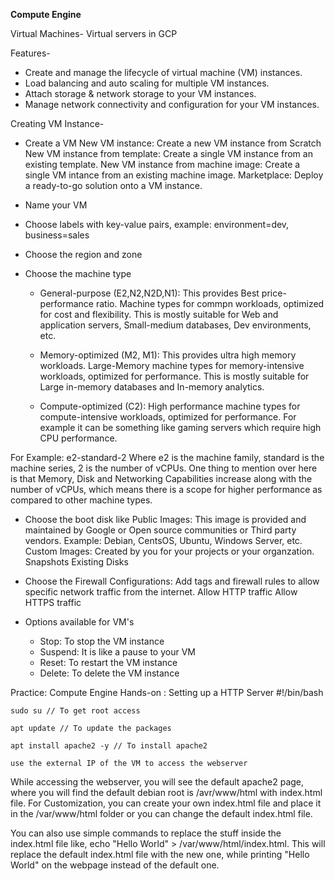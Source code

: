 **Compute Engine**

Virtual Machines- Virtual servers in GCP

Features-

* Create and manage the lifecycle of virtual machine (VM) instances.
* Load balancing and auto scaling for multiple VM instances.
* Attach storage & network storage to your VM instances.
* Manage network connectivity and configuration for your VM instances.

Creating VM Instance-
- Create a VM
    New VM instance: Create a new VM instance from Scratch
    New VM instance from template: Create a single VM instance from an existing template.
    New VM instance from machine image: Create a single VM intance from an existing machine image.
    Marketplace: Deploy a ready-to-go solution onto a VM instance.

- Name your VM

- Choose labels with key-value pairs, example: environment=dev, business=sales

- Choose the region and zone

- Choose the machine type
    * General-purpose (E2,N2,N2D,N1): This provides Best price-performance ratio. Machine types for commpn workloads, optimized for cost and flexibility. This is mostly suitable for Web and application servers, Small-medium databases, Dev environments, etc.

    * Memory-optimized (M2, M1): This provides ultra high memory workloads. Large-Memory machine types for memory-intensive workloads, optimized for performance. This is mostly suitable for Large in-memory databases and In-memory analytics.

    * Compute-optimized (C2): High performance machine types for compute-intensive workloads, optimized for performance. For example it can be something like gaming servers which require high CPU performance.

For Example: e2-standard-2
Where e2 is the machine family, standard is the machine series, 2 is the number of vCPUs.
One thing to mention over here is that Memory, Disk and Networking Capabilities increase along with the number of vCPUs, which means there is a scope for higher performance as compared to other machine types.

- Choose the boot disk like
    Public Images: This image is provided and maintained by Google or Open source communities or Third party vendors. Example: Debian, CentsOS, Ubuntu, Windows Server, etc.
    Custom Images: Created by you for your projects or your organzation.
    Snapshots
    Existing Disks

- Choose the Firewall Configurations: Add tags and firewall rules to allow specific network traffic from the internet.
    Allow HTTP traffic
    Allow HTTPS traffic

- Options available for VM's
    * Stop: To stop the VM instance
    * Suspend: It is like a pause to your VM
    * Reset: To restart the VM instance
    * Delete: To delete the VM instance

Practice: Compute Engine Hands-on : Setting up a HTTP Server
    #!/bin/bash
    
    sudo su // To get root access
    
    apt update // To update the packages
    
    apt install apache2 -y // To install apache2
    
    use the external IP of the VM to access the webserver
    
While accessing the webserver, you will see the default apache2 page, where you will find the default debian root is /avr/www/html with index.html file. For Customization, you can create your own index.html file and place it in the /var/www/html folder or you can change the default index.html file.
    
You can also use simple commands to replace the stuff inside the index.html file like, echo "Hello World" > /var/www/html/index.html. This will replace the default index.html file with the new one, while printing "Hello World" on the webpage instead of the default one.